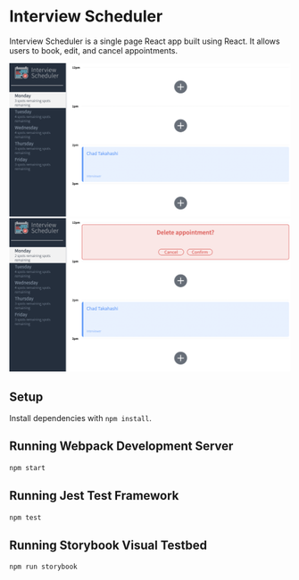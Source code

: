 # Interview Scheduler

Interview Scheduler is a single page React app built using React. It allows users to book, edit, and cancel appointments.

!["Landing Page"](public/images/LandingPage.png)
!["Delete Apppointment"](public/images/DeleteAppointment.png)

## Setup

Install dependencies with `npm install`.

## Running Webpack Development Server

```sh
npm start
```

## Running Jest Test Framework

```sh
npm test
```

## Running Storybook Visual Testbed

```sh
npm run storybook
```
